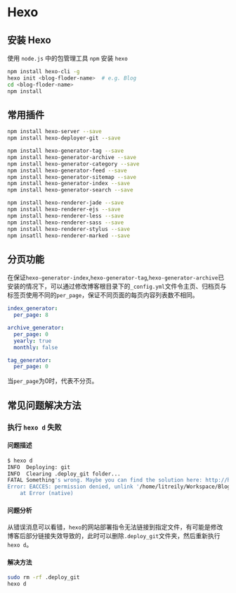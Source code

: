 # Hexo

<!-- toc -->

## 安装 Hexo

使用 `node.js` 中的包管理工具 `npm` 安装 `hexo`

``` bash
npm install hexo-cli -g
hexo init <blog-floder-name>  # e.g. Blog
cd <blog-floder-name>
npm install
```

## 常用插件

``` bash
npm install hexo-server --save
npm install hexo-deployer-git --save

npm install hexo-generator-tag --save
npm install hexo-generator-archive --save
npm install hexo-generator-category --save
npm install hexo-generator-feed --save
npm install hexo-generator-sitemap --save
npm install hexo-generator-index --save
npm install hexo-generator-search --save

npm install hexo-renderer-jade --save
npm install hexo-renderer-ejs --save
npm install hexo-renderer-less --save
npm install hexo-renderer-sass --save
npm install hexo-renderer-stylus --save
npm insatll hexo-renderer-marked --save
```

## 分页功能

在保证`hexo-generator-index`,`hexo-generator-tag`,`hexo-generator-archive`已安装的情况下，可以通过修改博客根目录下的`_config.yml`文件令主页、归档页与标签页使用不同的`per_page`，保证不同页面的每页内容列表数不相同。

``` yml
index_generator:
  per_page: 8

archive_generator:
  per_page: 0
  yearly: true
  monthly: false

tag_generator:
  per_page: 0
```

当`per_page`为0时，代表不分页。

## 常见问题解决方法

### 执行 `hexo d` 失败

#### 问题描述

``` bash
$ hexo d
INFO  Deploying: git
INFO  Clearing .deploy_git folder...
FATAL Something's wrong. Maybe you can find the solution here: http://hexo.io/docs/troubleshooting.html
Error: EACCES: permission denied, unlink '/home/litreily/Workspace/Blog/.deploy_git/about/index.html'
    at Error (native)
```

#### 问题分析

从错误消息可以看错，`hexo`的网站部署指令无法链接到指定文件，有可能是修改博客后部分链接失效导致的，此时可以删除`.deploy_git`文件夹，然后重新执行`hexo d`。

#### 解决方法

``` bash
sudo rm -rf .deploy_git
hexo d
```